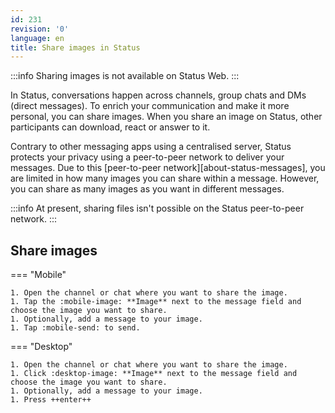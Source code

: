```yaml
---
id: 231
revision: '0'
language: en
title: Share images in Status
---
```


:::info
Sharing images is not available on Status Web.
:::

In Status, conversations happen across channels, group chats and DMs (direct messages). To enrich your communication and make it more personal, you can share images. When you share an image on Status, other participants can download, react or answer to it.

Contrary to other messaging apps using a centralised server, Status protects your privacy using a peer-to-peer network to deliver your messages. Due to this [peer-to-peer network][about-status-messages], you are limited in how many images you can share within a message. However, you can share as many images as you want in different messages.

:::info
At present, sharing files isn't possible on the Status peer-to-peer network.
:::

## Share images

=== "Mobile"

    1. Open the channel or chat where you want to share the image.
    1. Tap the :mobile-image: **Image** next to the message field and choose the image you want to share.
    1. Optionally, add a message to your image.
    1. Tap :mobile-send: to send.

=== "Desktop"

    1. Open the channel or chat where you want to share the image.
    1. Click :desktop-image: **Image** next to the message field and choose the image you want to share.
    1. Optionally, add a message to your image.
    1. Press ++enter++

